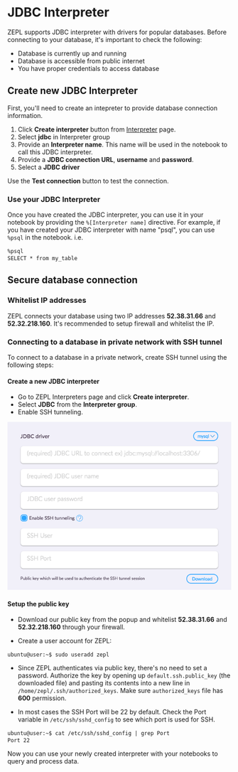 <h1> JDBC Interpreter </h1>

ZEPL supports JDBC interpreter with drivers for popular databases. Before connecting to your database, it's important to check the following:

  - Database is currently up and running
  - Database is accessible from public internet
  - You have proper credentials to access database

## Create new JDBC Interpreter

First, you'll need to create an intepreter to provide database connection information.

1. Click **Create interpreter** button from [Interpreter](https://www.zepl.com/settings/interpreters) page.
2. Select **jdbc** in Interpreter group
3. Provide an **Interpreter name**. This name will be used in the notebook to call this JDBC interpreter.
4. Provide a **JDBC connection URL**, **username** and **password**.
5. Select a **JDBC driver**

Use the **Test connection** button to test the connection.

### Use your JDBC Interpreter

Once you have created the JDBC interpreter, you can use it in your notebook by providing the `%[Interpreter name]` directive. For example, if you have created your JDBC interpreter with name "psql", you can use `%psql` in the notebook. i.e.

```
%psql
SELECT * from my_table
```

## Secure database connection

### Whitelist IP addresses
ZEPL connects your database using two IP addresses **52.38.31.66** and **52.32.218.160**. It's recommended to setup firewall and whitelist the IP.

### Connecting to a database in private network with SSH tunnel

To connect to a database in a private network, create SSH tunnel using the following steps:

#### Create a new JDBC interpreter
* Go to ZEPL Interpreters page and click **Create interpreter**.
* Select **JDBC** from the **Interpreter group**.
* Enable SSH tunneling.

<img src="../../../img/jdbc_tunnel.png" class="image-box big-img" />


#### Setup the public key
* Download our public key from the popup and whitelist **52.38.31.66**
and **52.32.218.160** through your firewall.

* Create a user account for ZEPL:
```
ubuntu@user:~$ sudo useradd zepl
```

* Since ZEPL authenticates via public key, there's no need to set a password.
Authorize the key by opening up `default.ssh.public_key` (the downloaded file)
and pasting its contents into a new line in `/home/zepl/.ssh/authorized_keys`.
Make sure `authorized_keys` file has **600** permission.

* In most cases the SSH Port will be 22 by default. Check the Port variable in
`/etc/ssh/sshd_config` to see which port is used for SSH.

```
ubuntu@user:~$ cat /etc/ssh/sshd_config | grep Port
Port 22
```

Now you can use your newly created interpreter with your notebooks
to query and process data.
